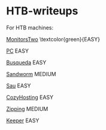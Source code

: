 # HTB-writeups

For HTB machines:

[MonitorsTwo](./MonitorsTwo.md)  \textcolor{green}{EASY}

[PC](./PC.md)  EASY

[Busqueda](./Busqueda.md)  EASY

[Sandworm](./sandworm.md)  MEDIUM

[Sau](./sau.md)  EASY

[CozyHosting](./cozyhosting.md)  EASY

[Zipping](./zipping.md)  MEDIUM

[Keeper](./keeper/keeper.md)  EASY
